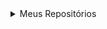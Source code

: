 <details>
<summary>Meus Repositórios</summary>
  <ul>
    <details> <summary>Faculdade</summary>
      <details> <summary>1° Período</summary>
      </details>
      <details> <summary>2° Período</summary>
      </details>
      <details> <summary>3° Período</summary>
        <ul>
          <li>(([Experiência Criativa](https://github.com/andretini/petmania))</li>
          <li>([HTML5 Canvas e Games (Godot game Engine)](https://github.com/andretini/O_Retorno_de_Pebas))</li>  
          <li>([Angular](https://github.com/andretini/Livraria))</li>
          <li>([Java](https://github.com/andretini/PJBL_POO))</li>
        </ul>ul>
      </details>
      <details> <summary>4° Período</summary>
      </details>
      <details> <summary>5° Período</summary>
      </details>
      <details> <summary>6° Período</summary>
      </details>
      <details> <summary>7° Período</summary>
      </details>
      <details> <summary>8° Período</summary>
      </details>
    </details>
    <details> <summary>Aprendizado</summary>
    </details>
    <details> <summary>Estágios</summary>
    </details>
    <details> <summary>Projetos</summary>
    </details>
  </ul>
</details>
